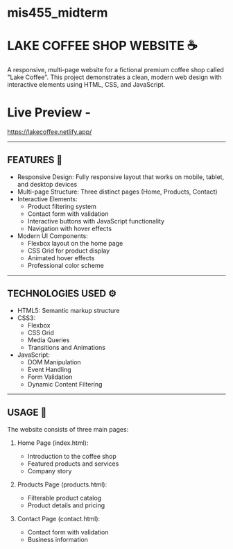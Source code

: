 # mis455_midterm

# LAKE COFFEE SHOP WEBSITE ☕

A responsive, multi-page website for a fictional premium coffee shop called "Lake Coffee". This project demonstrates a clean, modern web design with interactive elements using HTML, CSS, and JavaScript.

# Live Preview - 
https://lakecoffee.netlify.app/

-----------------
FEATURES 🐾
-----------------

* Responsive Design: Fully responsive layout that works on mobile, tablet, and desktop devices
* Multi-page Structure: Three distinct pages (Home, Products, Contact)
* Interactive Elements:
  - Product filtering system
  - Contact form with validation
  - Interactive buttons with JavaScript functionality
  - Navigation with hover effects
* Modern UI Components:
  - Flexbox layout on the home page
  - CSS Grid for product display
  - Animated hover effects
  - Professional color scheme

-----------------
TECHNOLOGIES USED ⚙
-----------------

* HTML5: Semantic markup structure
* CSS3: 
  - Flexbox
  - CSS Grid
  - Media Queries
  - Transitions and Animations
* JavaScript: 
  - DOM Manipulation
  - Event Handling
  - Form Validation
  - Dynamic Content Filtering


-----------------
USAGE 👤
-----------------

The website consists of three main pages:

1. Home Page (index.html): 
   - Introduction to the coffee shop
   - Featured products and services
   - Company story

2. Products Page (products.html):
   - Filterable product catalog
   - Product details and pricing

3. Contact Page (contact.html):
   - Contact form with validation
   - Business information

